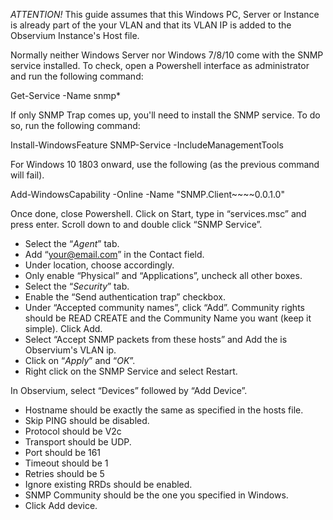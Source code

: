 *ATTENTION!* This guide assumes that this Windows PC, Server or Instance is already part of the your VLAN and that its VLAN IP is added to the Observium Instance's Host file.

Normally neither Windows Server nor Windows 7/8/10 come with the SNMP service installed. To check, open a Powershell interface as administrator and run the following command:

Get-Service -Name snmp*

If only SNMP Trap comes up, you'll need to install the SNMP service. To do so, run the following command:

Install-WindowsFeature SNMP-Service -IncludeManagementTools

For Windows 10 1803 onward, use the following (as the previous command will fail).

Add-WindowsCapability -Online -Name "SNMP.Client~~~~0.0.1.0"

Once done, close Powershell. Click on Start, type in “services.msc” and press enter. Scroll down to and double click “SNMP Service”.

* Select the “*Agent*” tab.
* Add “your@email.com” in the Contact field.
* Under location, choose accordingly.
* Only enable “Physical” and “Applications”, uncheck all other boxes.
* Select the “*Security*” tab.
* Enable the “Send authentication trap” checkbox.
* Under “Accepted community names”, click “Add”. Community rights should be READ CREATE and the Community Name you want (keep it simple). Click Add.
* Select “Accept SNMP packets from these hosts” and Add the is Observium's VLAN ip.
* Click on “*Apply*” and “*OK*”.
* Right click on the SNMP Service and select Restart.

In Observium, select “Devices” followed by “Add Device”.

* Hostname should be exactly the same as specified in the hosts file.
* Skip PING should be disabled.
* Protocol should be V2c
* Transport should be UDP.
* Port should be 161
* Timeout should be 1
* Retries should be 5
* Ignore existing RRDs should be enabled.
* SNMP Community should be the one you specified in Windows.
* Click Add device.
